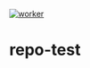 
[![worker](https://stage-api.codecov.dev/gh/codecov/codecov-api/graphs/badge.svg?token=IFOZU45Y25)](https://codecov.io/github/codecov/worker)
# repo-test

#
